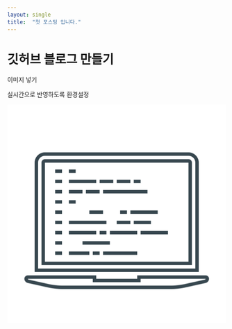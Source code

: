 ```yaml
---
layout: single
title:  "첫 포스팅 입니다."
---
```


# 깃허브 블로그 만들기

이미지 넣기

실시간으로 반영하도록 환경설정 

![coding](../images/2022-01-03-first/coding.png)
